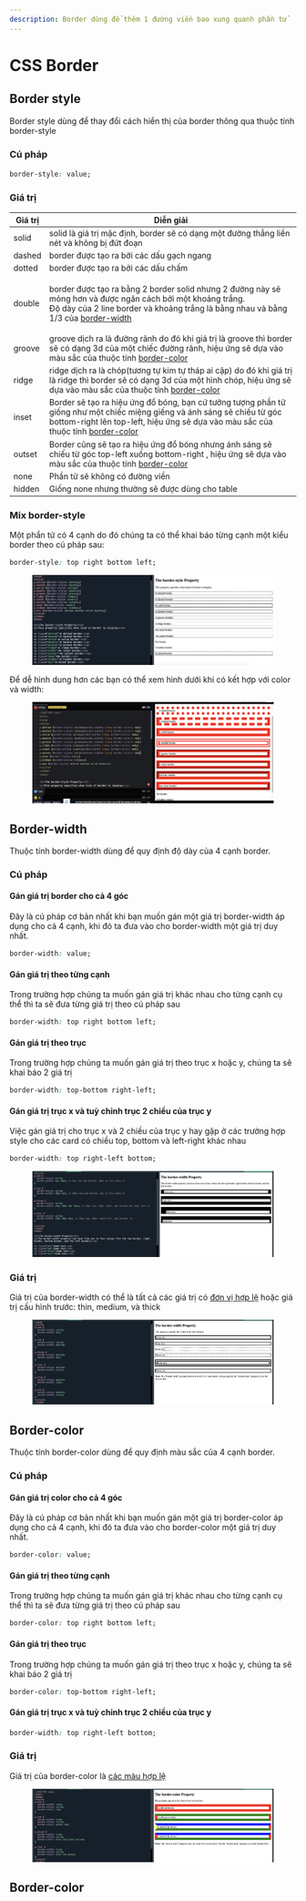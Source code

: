 ```yaml
---
description: Border dùng để thêm 1 đường viền bao xung quanh phần tử
---
```


# CSS Border

## Border style

Border style dùng để thay đổi cách hiển thị của border thông qua thuộc tính border-style

### Cú pháp

```css
border-style: value;
```

### Giá trị

| Giá trị | Diễn giải                                                                                                                                                                                                                                          |
| ------- | -------------------------------------------------------------------------------------------------------------------------------------------------------------------------------------------------------------------------------------------------- |
| solid   | solid là giá trị mặc định, border sẽ có dạng một đường thẳng liền nét  và không bị đứt đoạn                                                                                                                                                        |
| dashed  | border được tạo ra bởi các dấu gạch ngang                                                                                                                                                                                                          |
| dotted  | border được tạo ra bởi các dấu chấm                                                                                                                                                                                                                |
| double  | <p>border được tạo ra bằng 2 border solid nhưng 2 đường này sẽ mỏng hơn và được ngăn cách bởi một khoảng trắng.<br>Độ dày của 2 line border và khoảng trắng là bằng nhau và bằng 1/3 của <a href="css-border.md#border-width">border-width</a></p> |
| groove  | groove dịch ra là đường rãnh do đó khi giá trị là groove thì border sẽ có dạng 3d của một chiếc đường rãnh, hiệu ứng sẽ dựa vào màu sắc của thuộc tính [border-color](css-border.md#border-color)                                                  |
| ridge   | ridge dịch ra là chóp(tương tự kim tự tháp ai cập) do đó khi giá trị là ridge thì border sẽ có dạng 3d của một hình chóp, hiệu ứng sẽ dựa vào màu sắc của thuộc tính [border-color](css-border.md#border-color)                                    |
| inset   | Border sẽ tạo ra hiệu ứng đổ bóng, bạn cứ tưởng tượng phần tử giống như một chiếc miệng giếng và ánh sáng sẽ chiếu từ góc bottom-right lên top-left, hiệu ứng sẽ dựa vào màu sắc của thuộc tính [border-color](css-border.md#border-color)         |
| outset  | Border cũng sẽ tạo ra hiệu ứng đổ bóng nhưng ánh sáng sẽ chiếu từ góc top-left xuống bottom-right , hiệu ứng sẽ dựa vào màu sắc của thuộc tính [border-color](css-border.md#border-color)                                                          |
| none    | Phần tử sẽ không có đường viền                                                                                                                                                                                                                     |
| hidden  | Giống none nhưng thường sẽ được dùng cho table                                                                                                                                                                                                     |

### Mix border-style

Một phẩn tử có 4 cạnh do đó chúng ta có thể khai báo từng cạnh một kiểu border theo cú pháp sau:

```css
border-style: top right bottom left;
```

<figure><img src="../.gitbook/assets/image (10).png" alt=""><figcaption></figcaption></figure>

Để dễ hình dung hơn các bạn có thể xem hình dưới khi có kết hợp với color và width:

<figure><img src="../.gitbook/assets/image (1) (3).png" alt=""><figcaption></figcaption></figure>

## Border-width

Thuộc tính border-width dùng để quy định độ dày của 4 cạnh border.

### Cú pháp

#### Gán giá trị border cho cả 4 góc&#x20;

Đây là cú pháp cơ bản nhất khi bạn muốn gán một giá trị border-width áp dụng cho cả 4 cạnh, khi đó ta đưa vào cho border-width một giá trị duy nhất.

```css
border-width: value;
```

#### Gán giá trị theo từng cạnh

Trong trường hợp chúng ta muốn gán giá trị khác nhau cho từng cạnh cụ thể thì ta sẽ đưa từng giá trị theo cú pháp sau

```css
border-width: top right bottom left;
```

#### Gán giá trị theo trục

Trong trường hợp chúng ta muốn gán giá trị theo trục x hoặc y, chúng ta sẽ khai báo 2 giá trị

```css
border-width: top-bottom right-left;
```

#### Gán giá trị trục x và tuỳ chỉnh trục 2 chiều của trục y

Việc gán giá trị cho trục x và 2 chiều của trục y hay gặp ở các trường hợp style cho các card có chiều top, bottom và left-right khác nhau

```css
border-width: top right-left bottom;
```

<figure><img src="../.gitbook/assets/image (4).png" alt=""><figcaption></figcaption></figure>

### Giá trị

Giá trị của border-width có thể là tất cả các giá trị có [đơn vị hợp lệ](don-vi-do-unit-trong-css.md) hoặc giá trị cấu hình trước: thin, medium, và thick

<figure><img src="../.gitbook/assets/image (2).png" alt=""><figcaption></figcaption></figure>

## Border-color

Thuộc tính border-color dùng để quy định màu sắc của 4 cạnh border.

### Cú pháp

#### Gán giá trị color cho cả 4 góc&#x20;

Đây là cú pháp cơ bản nhất khi bạn muốn gán một giá trị border-color áp dụng cho cả 4 cạnh, khi đó ta đưa vào cho border-color một giá trị duy nhất.

```css
border-color: value;
```

#### Gán giá trị theo từng cạnh

Trong trường hợp chúng ta muốn gán giá trị khác nhau cho từng cạnh cụ thể thì ta sẽ đưa từng giá trị theo cú pháp sau

```css
border-color: top right bottom left;
```

#### Gán giá trị theo trục

Trong trường hợp chúng ta muốn gán giá trị theo trục x hoặc y, chúng ta sẽ khai báo 2 giá trị

```css
border-color: top-bottom right-left;
```

#### Gán giá trị trục x và tuỳ chỉnh trục 2 chiều của trục y

```css
border-width: top right-left bottom;
```

### Giá trị

Giá trị của border-color là [các màu hợp lệ](mau-sac-trong-css.md)

<figure><img src="../.gitbook/assets/image.png" alt=""><figcaption></figcaption></figure>

## Border-color

